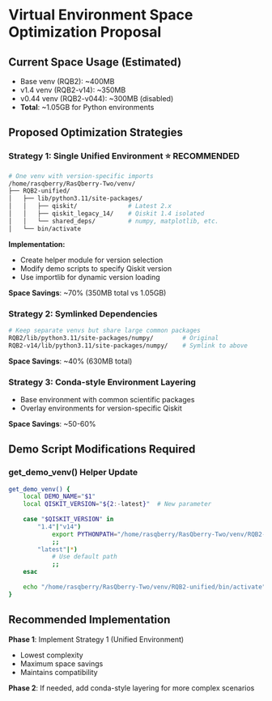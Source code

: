 # Virtual Environment Space Optimization Proposal

## Current Space Usage (Estimated)
- Base venv (RQB2): ~400MB
- v1.4 venv (RQB2-v14): ~350MB  
- v0.44 venv (RQB2-v044): ~300MB (disabled)
- **Total**: ~1.05GB for Python environments

## Proposed Optimization Strategies

### Strategy 1: Single Unified Environment ⭐ RECOMMENDED
```bash
# One venv with version-specific imports
/home/rasqberry/RasQberry-Two/venv/
├── RQB2-unified/
│   ├── lib/python3.11/site-packages/
│   │   ├── qiskit/              # Latest 2.x
│   │   ├── qiskit_legacy_14/    # Qiskit 1.4 isolated
│   │   └── shared_deps/         # numpy, matplotlib, etc.
│   └── bin/activate
```

**Implementation:**
- Create helper module for version selection
- Modify demo scripts to specify Qiskit version
- Use importlib for dynamic version loading

**Space Savings**: ~70% (350MB total vs 1.05GB)

### Strategy 2: Symlinked Dependencies
```bash
# Keep separate venvs but share large common packages
RQB2/lib/python3.11/site-packages/numpy/        # Original
RQB2-v14/lib/python3.11/site-packages/numpy/    # Symlink to above
```

**Space Savings**: ~40% (630MB total)

### Strategy 3: Conda-style Environment Layering
- Base environment with common scientific packages
- Overlay environments for version-specific Qiskit

**Space Savings**: ~50-60%

## Demo Script Modifications Required

### get_demo_venv() Helper Update
```bash
get_demo_venv() {
    local DEMO_NAME="$1"
    local QISKIT_VERSION="${2:-latest}"  # New parameter
    
    case "$QISKIT_VERSION" in
        "1.4"|"v14")
            export PYTHONPATH="/home/rasqberry/RasQberry-Two/venv/RQB2-unified/legacy/qiskit-1.4:$PYTHONPATH"
            ;;
        "latest"|*)
            # Use default path
            ;;
    esac
    
    echo "/home/rasqberry/RasQberry-Two/venv/RQB2-unified/bin/activate"
}
```

## Recommended Implementation

**Phase 1**: Implement Strategy 1 (Unified Environment)
- Lowest complexity
- Maximum space savings
- Maintains compatibility

**Phase 2**: If needed, add conda-style layering for more complex scenarios